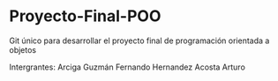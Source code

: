 # Proyecto-Final-POO
Git único para desarrollar el proyecto final de programación orientada a objetos

Intergrantes:
    Arciga Guzmán Fernando
    Hernandez Acosta Arturo
